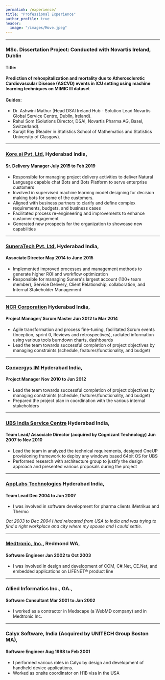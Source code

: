 ```yaml
---
permalink: /experience/
title: "Professional Experience"
author_profile: true
header:
  image: "/images/Move.jpeg"
---
```

----

### MSc. Dissertation Project: Conducted with Novartis Ireland, Dublin

#### Title: 
**Prediction of rehospitalization and mortality due to Atherosclerotic Cardiovascular Disease (ASCVD) events in ICU setting using machine learning techniques on MIMIC III dataset**
#### Guides:
* Dr. Ashwini Mathur (Head DSAI Ireland Hub - Solution Lead Novartis Global Service Centre, Dublin, Ireland).
* Rahul Som (Solutions Director, DSAI, Novartis Pharma AG, Basel, Switzerland).
* Surajit Ray (Reader in Statistics School of Mathematics and Statistics University of Glasgow).

----

### [Kore.ai Pvt. Ltd.](https://www.kore.ai) Hyderabad India, 

#### Sr. Delivery Manager July 2015 to Feb 2019
* Responsible for managing project delivery activities to deliver Natural Language capable chat Bots and Bots Platform to serve enterprise customers
* Involved in supervised machine learning model designing for decision making bots for some of the customers. 
* Aligned with business partners to clarify and define complex requirements, budgets, and business cases 
* Facilitated process re-engineering and improvements to enhance customer engagement
* Generated new prospects for the organization to showcase new capabilities 

----
### [SuneraTech Pvt. Ltd.](https://www.suneratech.com)  Hyderabad India, 
#### Associate Director            May 2014 to June 2015
* Implemented improved processes and management methods to generate higher ROI and workflow optimization
* Responsible for managing Sunera's largest account (100+ team member), Service Delivery, Client Relationship, collaboration, and Internal Stakeholder Management

----
### [NCR Corporation](https://www.ncr.com)  Hyderabad India, 
#### Project Manager/ Scrum Master           Jun 2012 to Mar 2014
* Agile transformation and process fine-tuning, facilitated Scrum events (Inception, sprint 0, Reviews and retrospectives), radiated information using various tools burndown charts, dashboards
* Lead the team towards successful completion of project objectives by managing constraints (schedule, features/functionality, and budget)

----
### [Convergys IM](https://www.netcracker.com) Hyderabad India, 
#### Project Manager Nov 2010 to Jun 2012
* Lead the team towards successful completion of project objectives by managing constraints (schedule, features/functionality, and budget)
* Prepared the project plan in coordination with the various internal stakeholders

----
### [UBS India Service Centre](https://www.ubs.com)  Hyderabad India, 
#### Team Lead/ Associate Director (acquired by Cognizant Technology)                                                                                                             Jun 2007 to Nov 2010
* Lead the team in analyzed the technical requirements, designed OneUP provisioning framework to deploy any windows based 64bit OS for UBS 
* Performed research with architecture group to justify the design approach and presented various proposals during the project

----
### [AppLabs Technologies](https://www.dxc.technology) Hyderabad India, 
#### Team Lead            Dec 2004 to Jun 2007
* I was involved in software development for pharma clients iMetrikus and Thermo 

*Oct 2003 to Dec 2004 I had relocated from USA to India and was trying to find a right workplace and city where my spouse and I could settle.* 

----
### [Medtronic, Inc.](https://www.medtronic.com), Redmond WA, 
#### Software Engineer                  Jan 2002 to Oct 2003

* I was involved in design and development of COM, C#.Net, CE.Net, and embedded applications on LIFENET® product line

----
### Allied Informatics Inc., GA., 
#### Software Consultant                                             Mar 2001 to Jan 2002
* I worked as a contractor in Medscape (a WebMD company) and in Medtronic Inc. 

----
### Calyx Software, India (Acquired by UNITECH Group Boston MA), 
#### Software Engineer Aug 1998 to Feb 2001
* I performed various roles in Calyx by design and development of handheld device applications.
* Worked as onsite coordinator on H1B visa in the USA
